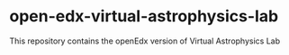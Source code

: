 # open-edx-virtual-astrophysics-lab
This repository contains the openEdx version of Virtual Astrophysics Lab 
